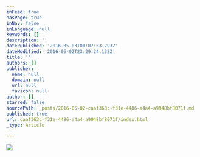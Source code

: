 ```yaml
---
inFeed: true
hasPage: true
inNav: false
inLanguage: null
keywords: []
description: ''
datePublished: '2016-05-03T00:07:53.293Z'
dateModified: '2016-05-02T23:29:24.132Z'
title: ''
authors: []
publisher:
  name: null
  domain: null
  url: null
  favicon: null
author: []
starred: false
sourcePath: _posts/2016-05-02-caaf363c-f31e-4486-a4a4-a9948bf8071f.md
published: true
url: caaf363c-f31e-4486-a4a4-a9948bf8071f/index.html
_type: Article

---
```

![](https://the-grid-user-content.s3-us-west-2.amazonaws.com/6489c039-e9a6-432e-bcd6-0dae25a5a673.jpg)